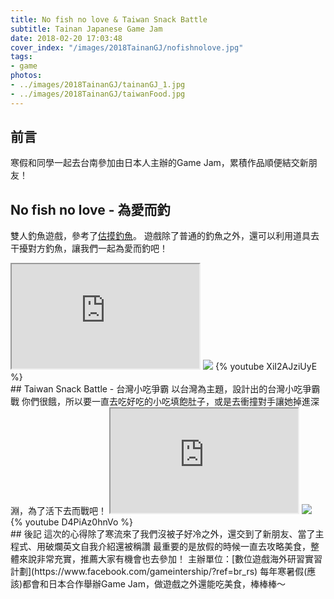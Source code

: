 ```yaml
---
title: No fish no love & Taiwan Snack Battle
subtitle: Tainan Japanese Game Jam
date: 2018-02-20 17:03:48
cover_index: "/images/2018TainanGJ/nofishnolove.jpg"
tags:
- game
photos:
- ../images/2018TainanGJ/tainanGJ_1.jpg
- ../images/2018TainanGJ/taiwanFood.jpg
---
```

## 前言
寒假和同學一起去台南參加由日本人主辦的Game Jam，累積作品順便結交新朋友！

## No fish no love - 為愛而釣
雙人釣魚遊戲，參考了[估摸釣魚](https://youtu.be/lVYxXGuV0NU)。
遊戲除了普通的釣魚之外，還可以利用道具去干擾對方釣魚，讓我們一起為愛而釣吧！


<iframe class="itch_and_ghcard" src="https://itch.io/embed/223697?linkback=true" height="167px"> </iframe>
<a href="https://github.com/aekly268/NoFishNoLove"><img class="itch_and_ghcard" src="https://gh-card.dev/repos/aekly268/NoFishNoLove.svg"></a>
{% youtube XiI2AJziUyE %}
</br>
## Taiwan Snack Battle - 台灣小吃爭霸
以台灣為主題，設計出的台灣小吃爭霸戰
你們很餓，所以要一直去吃好吃的小吃填飽肚子，或是去衝撞對手讓她掉進深淵，為了活下去而戰吧！

<iframe class="itch_and_ghcard" src="https://itch.io/embed/223661?linkback=true" height="167px"> </iframe>
<a href="https://github.com/aekly268/TaiwanSnackBattle"><img class="itch_and_ghcard" src="https://gh-card.dev/repos/aekly268/TaiwanSnackBattle.svg"></a>
{% youtube D4PiAz0hnVo %}
</br>
## 後記
這次的心得除了寒流來了我們沒被子好冷之外，還交到了新朋友、當了主程式、用破爛英文自我介紹還被稱讚
最重要的是放假的時候一直去攻略美食，整體來說非常充實，推薦大家有機會也去參加！
主辦單位：[數位遊戲海外研習實習計劃](https://www.facebook.com/gameintership/?ref=br_rs)
每年寒暑假(應該)都會和日本合作舉辦Game Jam，做遊戲之外還能吃美食，棒棒棒～
